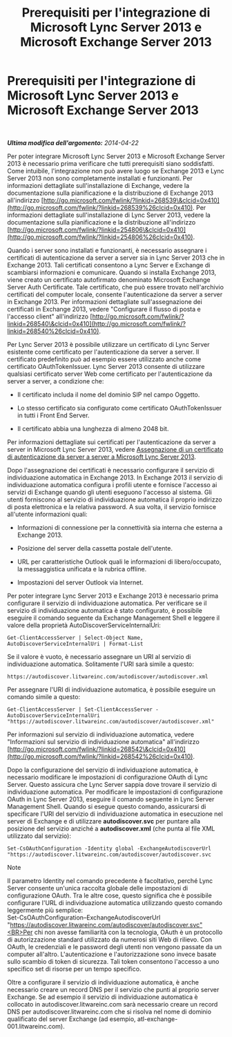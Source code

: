 ﻿---
title: Prerequisiti per l'integrazione di Microsoft Lync Server 2013 e Microsoft Exchange Server 2013
TOCTitle: Prerequisiti per l'integrazione di Microsoft Lync Server 2013 e Microsoft Exchange Server 2013
ms:assetid: ea22beb9-c02e-47cb-836d-97a556969052
ms:mtpsurl: https://technet.microsoft.com/it-it/library/JJ721919(v=OCS.15)
ms:contentKeyID: 49887800
ms.date: 08/24/2015
mtps_version: v=OCS.15
ms.translationtype: HT
---

# Prerequisiti per l'integrazione di Microsoft Lync Server 2013 e Microsoft Exchange Server 2013

 

_**Ultima modifica dell'argomento:** 2014-04-22_

Per poter integrare Microsoft Lync Server 2013 e Microsoft Exchange Server 2013 è necessario prima verificare che tutti prerequisiti siano soddisfatti. Come intuibile, l'integrazione non può avere luogo se Exchange 2013 e Lync Server 2013 non sono completamente installati e funzionanti. Per informazioni dettagliate sull'installazione di Exchange, vedere la documentazione sulla pianificazione e la distribuzione di Exchange 2013 all'indirizzo [http://go.microsoft.com/fwlink/?linkid=268539\&clcid=0x410](http://go.microsoft.com/fwlink/?linkid=268539%26clcid=0x410). Per informazioni dettagliate sull'installazione di Lync Server 2013, vedere la documentazione sulla pianificazione e la distribuzione all'indirizzo [http://go.microsoft.com/fwlink/?linkid=254806\&clcid=0x410](http://go.microsoft.com/fwlink/?linkid=254806%26clcid=0x410).

Quando i server sono installati e funzionanti, è necessario assegnare i certificati di autenticazione da server a server sia in Lync Server 2013 che in Exchange 2013. Tali certificati consentono a Lync Server e Exchange di scambiarsi informazioni e comunicare. Quando si installa Exchange 2013, viene creato un certificato autofirmato denominato Microsoft Exchange Server Auth Certificate. Tale certificato, che può essere trovato nell'archivio certificati del computer locale, consente l'autenticazione da server a server in Exchange 2013. Per informazioni dettagliate sull'assegnazione dei certificati in Exchange 2013, vedere "Configurare il flusso di posta e l'accesso client" all'indirizzo [http://go.microsoft.com/fwlink/?linkid=268540\&clcid=0x410](http://go.microsoft.com/fwlink/?linkid=268540%26clcid=0x410).

Per Lync Server 2013 è possibile utilizzare un certificato di Lync Server esistente come certificato per l'autenticazione da server a server. Il certificato predefinito può ad esempio essere utilizzato anche come certificato OAuthTokenIssuer. Lync Server 2013 consente di utilizzare qualsiasi certificato server Web come certificato per l'autenticazione da server a server, a condizione che:

  - Il certificato includa il nome del dominio SIP nel campo Oggetto.

  - Lo stesso certificato sia configurato come certificato OAuthTokenIssuer in tutti i Front End Server.

  - Il certificato abbia una lunghezza di almeno 2048 bit.

Per informazioni dettagliate sui certificati per l'autenticazione da server a server in Microsoft Lync Server 2013, vedere [Assegnazione di un certificato di autenticazione da server a server a Microsoft Lync Server 2013](lync-server-2013-assigning-a-server-to-server-authentication-certificate-to-lync-server-2013.md).

Dopo l'assegnazione dei certificati è necessario configurare il servizio di individuazione automatica in Exchange 2013. In Exchange 2013 il servizio di individuazione automatica configura i profili utente e fornisce l'accesso ai servizi di Exchange quando gli utenti eseguono l'accesso al sistema. Gli utenti forniscono al servizio di individuazione automatica il proprio indirizzo di posta elettronica e la relativa password. A sua volta, il servizio fornisce all'utente informazioni quali:

  - Informazioni di connessione per la connettività sia interna che esterna a Exchange 2013.

  - Posizione del server della cassetta postale dell'utente.

  - URL per caratteristiche Outlook quali le informazioni di libero/occupato, la messaggistica unificata e la rubrica offline.

  - Impostazioni del server Outlook via Internet.

Per poter integrare Lync Server 2013 e Exchange 2013 è necessario prima configurare il servizio di individuazione automatica. Per verificare se il servizio di individuazione automatica è stato configurato, è possibile eseguire il comando seguente da Exchange Management Shell e leggere il valore della proprietà AutoDiscoverServiceInternalUri:

    Get-ClientAccessServer | Select-Object Name, AutoDiscoverServiceInternalUri | Format-List

Se il valore è vuoto, è necessario assegnare un URI al servizio di individuazione automatica. Solitamente l'URI sarà simile a questo:

    https://autodiscover.litwareinc.com/autodiscover/autodiscover.xml

Per assegnare l'URI di individuazione automatica, è possibile eseguire un comando simile a questo:

    Get-ClientAccessServer | Set-ClientAccessServer -AutoDiscoverServiceInternalUri "https://autodiscover.litwareinc.com/autodiscover/autodiscover.xml"

Per informazioni sul servizio di individuazione automatica, vedere "Informazioni sul servizio di individuazione automatica" all'indirizzo [http://go.microsoft.com/fwlink/?linkid=268542\&clcid=0x410](http://go.microsoft.com/fwlink/?linkid=268542%26clcid=0x410).

Dopo la configurazione del servizio di individuazione automatica, è necessario modificare le impostazioni di configurazione OAuth di Lync Server. Questo assicura che Lync Server sappia dove trovare il servizio di individuazione automatica. Per modificare le impostazioni di configurazione OAuth in Lync Server 2013, eseguire il comando seguente in Lync Server Management Shell. Quando si esegue questo comando, assicurarsi di specificare l'URI del servizio di individuazione automatica in esecuzione nel server di Exchange e di utilizzare **autodiscover.svc** per puntare alla posizione del servizio anziché a **autodiscover.xml** (che punta al file XML utilizzato dal servizio):

    Set-CsOAuthConfiguration -Identity global -ExchangeAutodiscoverUrl "https://autodiscover.litwareinc.com/autodiscover/autodiscover.svc


> [!NOTE]
> Il parametro Identity nel comando precedente è facoltativo, perché Lync Server consente un'unica raccolta globale delle impostazioni di configurazione OAuth. Tra le altre cose, questo significa che è possibile configurare l'URL di individuazione automatica utilizzando questo comando leggermente più semplice:<BR>Set-CsOAuthConfiguration–ExchangeAutodiscoverUrl "https://autodiscover.litwareinc.com/autodiscover/autodiscover.svc"<BR>Per chi non avesse familiarità con la tecnologia, OAuth è un protocollo di autorizzazione standard utilizzato da numerosi siti Web di rilievo. Con OAuth, le credenziali e le password degli utenti non vengono passate da un computer all'altro. L'autenticazione e l'autorizzazione sono invece basate sullo scambio di token di sicurezza. Tali token consentono l'accesso a uno specifico set di risorse per un tempo specifico.



Oltre a configurare il servizio di individuazione automatica, è anche necessario creare un record DNS per il servizio che punti al proprio server Exchange. Se ad esempio il servizio di individuazione automatica è collocato in autodiscover.litwareinc.com sarà necessario creare un record DNS per autodiscover.litwareinc.com che si risolva nel nome di dominio qualificato del server Exchange (ad esempio, atl-exchange-001.litwareinc.com).

